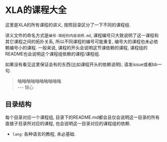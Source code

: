 # XLA的课程大全

这里是XLA的所有课程的讲义, 按照目录区分了一下不同的课程组.

讲义文件的命名方式是`编号-简短的内容说明.md`,
课程编号只大致说明了这一课程和其它课程之间的拓扑关系,
所以不同课程的编号可能重复, 编号大的课程也未必依赖编号小的课程.
一般来说, 课程的开头会说明这节课依赖的课程,
课程组的README也会说明这个课程组依赖的课程/课程组.

如果没有看见这里保证会有的东西(比如课程开头的依赖说明),
请发issue或者bb一句.

> **咕咕咕咕咕咕咕咕咕咕** \
> --- 锦心

## 目录结构

每个目录对应一个课程组, 目录下的README.md都会且仅会说明这一目录的所有直接子目录所对应的课程,
也会说明这一目录对应的课程组的依赖.

- `lang`: 各种语言的教程, 未必基础.


